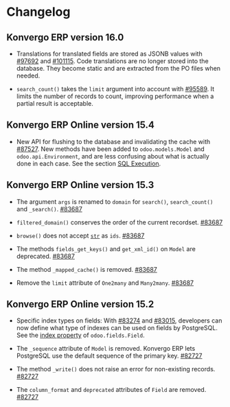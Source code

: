 # Changelog

## Konvergo ERP version 16.0

  * Translations for translated fields are stored as JSONB values with [#97692](https://github.com/odoo/odoo/pull/97692) and [#101115](https://github.com/odoo/odoo/pull/101115). Code translations are no longer stored into the database. They become static and are extracted from the PO files when needed.

  * `search_count()` takes the `limit` argument into account with [#95589](https://github.com/odoo/odoo/pull/95589). It limits the number of records to count, improving performance when a partial result is acceptable.

## Konvergo ERP Online version 15.4

  * New API for flushing to the database and invalidating the cache with [#87527](https://github.com/odoo/odoo/pull/87527). New methods have been added to `odoo.models.Model` and `odoo.api.Environment`, and are less confusing about what is actually done in each case. See the section [SQL Execution](../orm#reference-orm-sql).

## Konvergo ERP Online version 15.3

  * The argument `args` is renamed to `domain` for `search()`, `search_count()` and `_search()`. [#83687](https://github.com/odoo/odoo/pull/83687)

  * `filtered_domain()` conserves the order of the current recordset. [#83687](https://github.com/odoo/odoo/pull/83687)

  * `browse()` does not accept [`str`](https://docs.python.org/3/library/stdtypes#str "\(in Python v3.12\)") as `ids`. [#83687](https://github.com/odoo/odoo/pull/83687)

  * The methods `fields_get_keys()` and `get_xml_id()` on `Model` are deprecated. [#83687](https://github.com/odoo/odoo/pull/83687)

  * The method `_mapped_cache()` is removed. [#83687](https://github.com/odoo/odoo/pull/83687)

  * Remove the `limit` attribute of `One2many` and `Many2many`. [#83687](https://github.com/odoo/odoo/pull/83687)

## Konvergo ERP Online version 15.2

  * Specific index types on fields: With [#83274](https://github.com/odoo/odoo/pull/83274) and [#83015](https://github.com/odoo/odoo/pull/83015), developers can now define what type of indexes can be used on fields by PostgreSQL. See the [index property](../orm#reference-fields) of `odoo.fields.Field`.

  * The `_sequence` attribute of `Model` is removed. Konvergo ERP lets PostgreSQL use the default sequence of the primary key. [#82727](https://github.com/odoo/odoo/pull/82727)

  * The method `_write()` does not raise an error for non-existing records. [#82727](https://github.com/odoo/odoo/pull/82727)

  * The `column_format` and `deprecated` attributes of `Field` are removed. [#82727](https://github.com/odoo/odoo/pull/82727)


